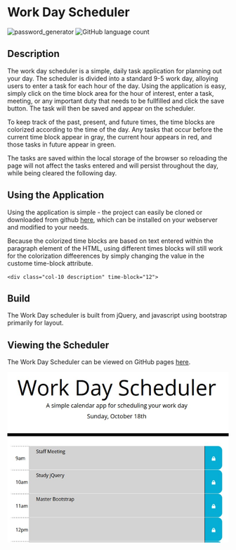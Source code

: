 # Work Day Scheduler

![password_generator](https://img.shields.io/github/languages/top/yooperjb/password_generator)  ![GitHub language count](https://img.shields.io/github/languages/count/yooperjb/password_generator)

## Description
The work day scheduler is a simple, daily task application for planning out your day. The scheduler is divided into a standard 9-5 work day, alloying users to enter a task for each hour of the day. Using the application is easy, simply click on the time block area for the hour of interest, enter a task, meeting, or any important duty that needs to be fullfilled and click the save button. The task will then be saved and appear on the scheduler.

To keep track of the past, present, and future times, the time blocks are colorized according to the time of the day. Any tasks that occur before the current time block appear in gray, the current hour appears in red, and those tasks in future appear in green. 

The tasks are saved within the local storage of the browser so reloading the page will not affect the tasks entered and will persist throughout the day, while being cleared the following day. 

## Using the Application
Using the application is simple - the project can easily be cloned or downloaded from github [here](https://yooperjb.github.io/work-day-scheduler/), which can be installed on your webserver and modified to your needs.

Because the colorized time blocks are based on text entered within the paragraph element of the HTML, using different times blocks will still work for the colorization diffeerences by simply changing the value in the custome time-block attribute. 

```
<div class="col-10 description" time-block="12">
```

## Build
The Work Day scheduler is built from jQuery, and javascript using bootstrap primarily for layout. 

## Viewing the Scheduler
The Work Day Scheduler can be viewed on GitHub pages [here](https://yooperjb.github.io/work-day-scheduler/). 

![Scheduler](./assets/images/application.jpg)